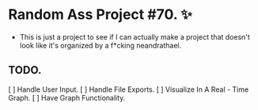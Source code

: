 
# Random Ass Project #70. ✨

- This is just a project to see if I can actually make a project that doesn't look like it's organized by a f*cking neandrathael. 

## TODO.

[ ] Handle User Input.
[ ] Handle File Exports.
[ ] Visualize In A Real - Time Graph.
[ ] Have Graph Functionality.

